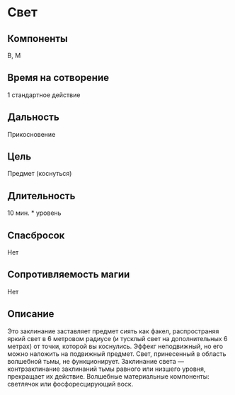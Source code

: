 # Свет
## Компоненты
В, М
## Время на сотворение
1 стандартное действие
## Дальность
Прикосновение
## Цель
Предмет (коснуться)
## Длительность
10 мин. * уровень
## Спасбросок
Нет
## Сопротивляемость магии
Нет
## Описание
Это заклинание заставляет предмет сиять как факел, распространяя яркий свет в 6 метровом радиусе (и тусклый свет на дополнительных 6 метрах) от точки, которой вы коснулись. Эффекг неподвижный, но его можно наложить на подвижный предмет. Свет, принесенный в область волшебной тьмы, не функционирует.
Заклинание света — контрзаклинание заклинаний тьмы равного или низшего уровня, прекращает их действие.
Волшебные материальные компоненты: светлячок или фосфоресцирующий воск.